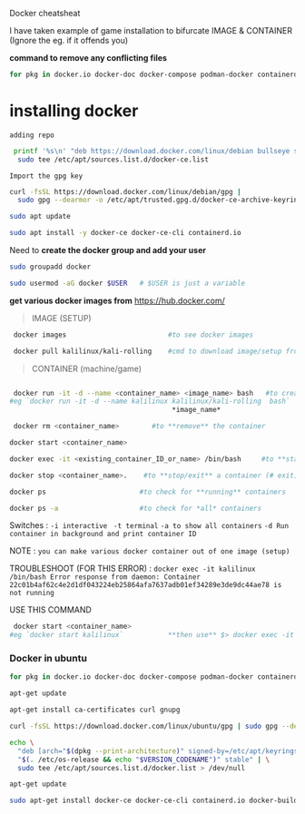 Docker cheatsheat

I have taken example of game installation to bifurcate IMAGE & CONTAINER (Ignore the eg. if it offends you)

**command to remove any conflicting files** 
```bash
for pkg in docker.io docker-doc docker-compose podman-docker containerd runc; do sudo apt-get remove $pkg; done
```

# installing docker 

`adding repo`

```bash 
 printf '%s\n' "deb https://download.docker.com/linux/debian bullseye stable" |
  sudo tee /etc/apt/sources.list.d/docker-ce.list

```

`Import the gpg key`

```bash
curl -fsSL https://download.docker.com/linux/debian/gpg |
  sudo gpg --dearmor -o /etc/apt/trusted.gpg.d/docker-ce-archive-keyring.gpg
```
```bash
sudo apt update

sudo apt install -y docker-ce docker-ce-cli containerd.io
```
Need to **create the docker group and add your user**

```bash
sudo groupadd docker
```
```bash
sudo usermod -aG docker $USER   # $USER is just a variable
```
**get various docker images from** https://hub.docker.com/


>IMAGE (SETUP)
```bash
 docker images                         #to see docker images

 docker pull kalilinux/kali-rolling    #cmd to download image/setup from site

```



>CONTAINER (machine/game)
```bash

 docker run -it -d --name <container_name> <image_name> bash   #to create new containers 
#eg `docker run -it -d --name kalilinux kalilinux/kali-rolling  bash`
                                        *image_name*
```
```bash
 docker rm <container_name>        #to **remove** the container 
 ```
 ```bash
 docker start <container_name>
 ```
 ```bash
 docker exec -it <existing_container_ID_or_name> /bin/bash     #to **start** a container
 ```
 ```bash
 docker stop <container_name>.    #to **stop/exit** a container (# exit)
 ```
 ```bash
 docker ps                       #to check for **running** containers
 ```
 ```bash
 docker ps -a                    #to check for *all* containers
```



Switches : `-i interactive `
           `-t terminal`
           `-a to show all containers`
           `-d Run container in background and print container ID`


NOTE : `you can make various docker container out of one image (setup)`


TROUBLESHOOT (FOR THIS ERROR) : `docker exec -it kalilinux /bin/bash
Error response from daemon: Container 22c01b4af62c4e2d1df043224eb25864afa7637adb01ef34289e3de9dc44ae78 is not running`

USE THIS COMMAND 
```bash
 docker start <container_name>
#eg `docker start kalilinux`           **then use** $> docker exec -it kalilinux /bin/bash 
```



### Docker in ubuntu 

```bash
for pkg in docker.io docker-doc docker-compose podman-docker containerd runc; do sudo apt-get remove $pkg; done
```

```bash
apt-get update
```

```bash
apt-get install ca-certificates curl gnupg
```
```bash
curl -fsSL https://download.docker.com/linux/ubuntu/gpg | sudo gpg --dearmor -o /etc/apt/keyrings/docker.gpg
```

```bash
echo \
  "deb [arch="$(dpkg --print-architecture)" signed-by=/etc/apt/keyrings/docker.gpg] https://download.docker.com/linux/ubuntu \
  "$(. /etc/os-release && echo "$VERSION_CODENAME")" stable" | \
  sudo tee /etc/apt/sources.list.d/docker.list > /dev/null
```

```bash
apt-get update
```

```bash
sudo apt-get install docker-ce docker-ce-cli containerd.io docker-buildx-plugin docker-compose-plugin
```

